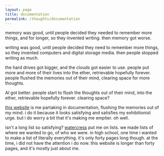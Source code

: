 ```yaml
---
layout: page
title: documentation
permalink: /thoughts/documentation
---
```


memory was good, until people decided they needed to remember more things, and for longer, so they invented writing. then memory got worse.

writing was good, until people decided they need to remember more things, so they invented computers and digital storage media. then people stopped writing as much.

the hard drives got bigger, and the clouds got easier to use. people put more and more of their lives into the ether, retrievable hopefully forever. people flushed the memories out of their mind, clearing space for more thoughts.

AI got better. people start to flush the thoughts out of their mind, into the ether, retrievable hopefully forever. clearing space?

[this website](/projects/site) is me partaking in documentation, flushing the memories out of my mind. i do it because it looks satisfying and satisfies my exhibitionist urge. but i do worry a bit that it's making me emptier. oh well.

isn't a long list so satisfying? [watercress](/friends/watercress) put me on lists. we made lists of where we wanted to go, of who we were. in high school, one time i wanted to make a list of literally everything. it's only forty pages long though. at the time, i did not have the attention i do now. this website is longer than forty pages, and it's mostly just about me.